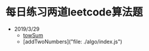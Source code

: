 # 每日练习两道leetcode算法题

- 2019/3/29
  - [towSum](./algo/index.js)
  - [addTwoNumbers]("file: ./algo/index.js")